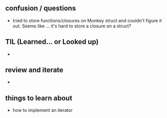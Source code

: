 
## confusion / questions
* tried to store functions/closures on Monkey struct and couldn't figure it out. Seems like ... it's hard to store a closure on a struct? 

## TIL (Learned... or Looked up)
* 

## review and iterate
* 

## things to learn about
* how to implement an iterator

